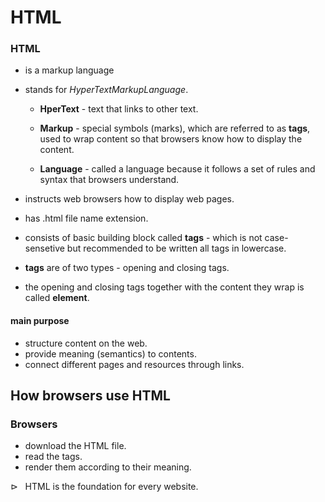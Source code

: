 # HTML

### HTML

- is a markup language
- stands for _HyperTextMarkupLanguage_.

  - **HperText** - text that links to other text.

  - **Markup** - special symbols (marks), which are referred to as **tags**, used to wrap content so that browsers know how to display the content.

  - **Language** - called a language because it follows a set of rules and syntax that browsers understand.

- instructs web browsers how to display web pages.
- has .html file name extension.
- consists of basic building block called **tags** - which is not case-sensetive but recommended to be written all tags in lowercase.
- **tags** are of two types - opening and closing tags.
-  the opening and closing tags together with the content they wrap is called **element**.


#### main purpose

- structure content on the web.
- provide meaning (semantics) to contents.
- connect different pages and resources through links.

## How browsers use HTML

### Browsers

- download the HTML file.
- read the tags.
- render them according to their meaning.

⊳ &nbsp; HTML is the foundation for every website.
